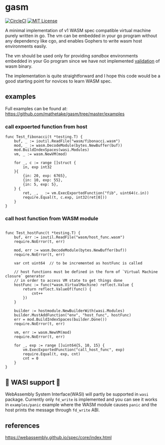 # gasm

[![CircleCI](https://circleci.com/gh/mathetake/gasm.svg?style=shield&circle-token=89ec47a30847c650d215699c0a99c8732a2d538d	)](https://circleci.com/gh/mathetake/gasm)
[![MIT License](http://img.shields.io/badge/license-MIT-blue.svg?style=flat)](LICENSE)

A minimal implementation of v1 WASM spec compatible virtual machine purely written in go.
The vm can be embedded in your go program without any dependency like cgo, and enables Gophers to 
write wasm host environments easily.

The vm should be used only for providing _sandbox_ environments embedded in your Go program since
 we have not implemented [validation](https://webassembly.github.io/spec/core/valid/index.html) of wasm binary.

The implementation is quite straightforward and I hope this code would be a
 good starting point for novices to learn WASM spec.

## examples

Full examples can be found at: https://github.com/mathetake/gasm/tree/master/examples

### call expoerted function from host

```golang
func Test_fibonacci(t *testing.T) {
	buf, _ := ioutil.ReadFile("wasm/fibonacci.wasm")
	mod, _ := wasm.DecodeModule(bytes.NewBuffer(buf))
	mod.BuildIndexSpaces(wasi.Modules)
	vm, _ := wasm.NewVM(mod)

	for _, c := range []struct {
		in, exp int32
	}{
		{in: 20, exp: 6765},
		{in: 10, exp: 55},
		{in: 5, exp: 5},
	} {
		ret, _, _ := vm.ExecExportedFunction("fib", uint64(c.in))
		require.Equal(t, c.exp, int32(ret[0]))
	}
}
```


### call host function from WASM module

```golang

func Test_hostFunc(t *testing.T) {
	buf, err := ioutil.ReadFile("wasm/host_func.wasm")
	require.NoError(t, err)

	mod, err := wasm.DecodeModule(bytes.NewBuffer(buf))
	require.NoError(t, err)

	var cnt uint64  // to be incremented as hostFunc is called

	// host functions must be defined in the form of `Virtual Machine closure` generator
	// in order to access VM state to get things done
	hostFunc := func(*wasm.VirtualMachine) reflect.Value {
		return reflect.ValueOf(func() {
			cnt++
		})
	}

	builder := hostmodule.NewBuilderWith(wasi.Modules)
	builder.MustAddFunction("env", "host_func", hostFunc)
	err = mod.BuildIndexSpaces(builder.Done())
	require.NoError(t, err)

	vm, err := wasm.NewVM(mod)
	require.NoError(t, err)

	for _, exp := range []uint64{5, 10, 15} {
		vm.ExecExportedFunction("call_host_func", exp)
		require.Equal(t, exp, cnt)
		cnt = 0
	}
}
```

## 🚧 WASI support 🚧

WebAssembly System Interface(WASI) will partly be supported in `wasi` package.
Currently only `fd_write` is implemented and you can see it works in `examples/panic` example
where the WASM module causes `panic` and the host prints the message through `fd_write` ABI. 

## references

https://webassembly.github.io/spec/core/index.html